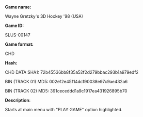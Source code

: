 **Game name:**

Wayne Gretzky's 3D Hockey '98 (USA)

**Game ID:**

SLUS-00147

**Game format:**

CHD

**Hash:**

CHD DATA SHA1: 72b45536bb8f35a52f2d279bbac293b1a979edf2

BIN (TRACK 01) MD5: 002e12e45f14dc190038e97c9ae432a6

BIN (TRACK 02) MD5: 391ceceddd1a9c1917ea431926895b70

**Description:**

Starts at main menu with "PLAY GAME" option highlighted.